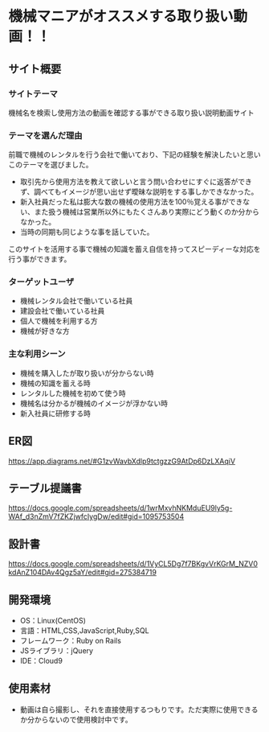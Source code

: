 # 機械マニアがオススメする取り扱い動画！！

## サイト概要
### サイトテーマ
機械名を検索し使用方法の動画を確認する事ができる取り扱い説明動画サイト

### テーマを選んだ理由
 前職で機械のレンタルを行う会社で働いており、下記の経験を解決したいと思いこのテーマを選びました。 <br>
 - 取引先から使用方法を教えて欲しいと言う問い合わせにすぐに返答ができず、調べてもイメージが思い出せず曖昧な説明をする事しかできなかった。 <br>
 - 新入社員だった私は膨大な数の機械の使用方法を100％覚える事ができない、また扱う機械は営業所以外にもたくさんあり実際にどう動くのか分からなかった。 <br>
 - 当時の同期も同じような事を話していた。 <br>

このサイトを活用する事で機械の知識を蓄え自信を持ってスピーディーな対応を行う事ができます。

### ターゲットユーザ
 - 機械レンタル会社で働いている社員
 - 建設会社で働いている社員
 - 個人で機械を利用する方
 - 機械が好きな方

### 主な利用シーン
 - 機械を購入したが取り扱いが分からない時
 - 機械の知識を蓄える時
 - レンタルした機械を初めて使う時
 - 機械名は分かるが機械のイメージが浮かない時
 - 新入社員に研修する時

## ER図
https://app.diagrams.net/#G1zvWavbXdlp9tctgzzG9AtDp6DzLXAqiV<br>

## テーブル提議書
https://docs.google.com/spreadsheets/d/1wrMxvhNKMduEU9ly5g-WAf_d3nZmV7fZKZjwfcIygDw/edit#gid=1095753504<br>

## 設計書
https://docs.google.com/spreadsheets/d/1VyCL5Dg7f7BKgvVrKGrM_NZV0kdAnZ104DAv4Qgz5aY/edit#gid=275384719<br>

## 開発環境
- OS：Linux(CentOS)
- 言語：HTML,CSS,JavaScript,Ruby,SQL
- フレームワーク：Ruby on Rails
- JSライブラリ：jQuery
- IDE：Cloud9

## 使用素材
- 動画は自ら撮影し、それを直接使用するつもりです。ただ実際に使用できるか分からないので使用検討中です。
